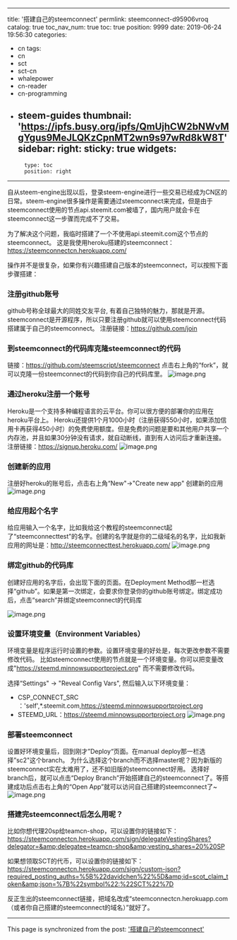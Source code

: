 
---
title: '搭建自己的steemconnect'
permlink: steemconnect-d95906vroq
catalog: true
toc_nav_num: true
toc: true
position: 9999
date: 2019-06-24 19:56:30
categories:
- cn
tags:
- cn
- sct
- sct-cn
- whalepower
- cn-reader
- cn-programming
- steem-guides
thumbnail: 'https://ipfs.busy.org/ipfs/QmUjhCW2bNWvMgYgus9MeJLQKzCpnMT2wn9s97wRd8kW8T'
sidebar:
    right:
        sticky: true
widgets:
    -
        type: toc
        position: right
---


自从steem-engine出现以后，登录steem-engine进行一些交易已经成为CN区的日常。steem-engine很多操作是需要通过steemconnect来完成，但是由于steemconnect使用的节点api.steemit.com被墙了，国内用户就会卡在steemconnect这一步骤而完成不了交易。

为了解决这个问题，我临时搭建了一个不使用api.steemit.com这个节点的steemconnect。
这是我使用heroku搭建的steemconnect： https://steemconnectcn.herokuapp.com/

操作并不是很复杂，如果你有兴趣搭建自己版本的steemconnect，可以按照下面步骤搭建：

<h3>注册github账号</h3>

github号称全球最大的同姓交友平台, 有着自己独特的魅力，那就是开源。steemconnect是开源程序，所以只要注册github就可以使用steemconnect代码搭建属于自己的steemconnect。
注册链接：https://github.com/join

<h3>到steemconnect的代码库克隆steemconnect的代码</h3>

链接：https://github.com/steemscript/steemconnect
点击右上角的“fork”，就可以克隆一份steemconnect的代码到你自己的代码库里。
<img src="https://ipfs.busy.org/ipfs/QmUjhCW2bNWvMgYgus9MeJLQKzCpnMT2wn9s97wRd8kW8T" alt="image.png" /><br/>

<h3>通过heroku注册一个账号</h3>

Heroku是一个支持多种编程语言的云平台。你可以很方便的部署你的应用在heroku平台上。
Heroku还提供1个月1000小时（注册获得550小时，如果添加信用卡再获得450小时）的免费使用额度。但是免费的问题是要和其他用户共享一个内存池，并且如果30分钟没有请求，就自动断线，直到有人访问后才重新连接。
注册链接：https://signup.heroku.com/
<img src="https://ipfs.busy.org/ipfs/QmYvcfSsGnB8eHxaQnUPPZiFdh7E6PKf7BoxWSVDRun2en" alt="image.png" /><br/>

<h3>创建新的应用</h3>

注册好heroku的账号后，点击右上角“New"->"Create new app" 创建新的应用
<img src="https://ipfs.busy.org/ipfs/QmTK16bqrbSw2gDZphQWpeSQKsgTmHeSBEpNit2xGxHnKg" alt="image.png" /><br/>

<h3>给应用起个名字</h3>

给应用输入一个名字，比如我给这个教程的steemconnect起了“steemconnecttest”的名字。创建的名字就是你的二级域名的名字，比如我新应用的网址是：http://steemconnecttest.herokuapp.com/
<img src="https://ipfs.busy.org/ipfs/QmZSqySQZd162QkgobbSbk9QmYEjKWJtQD6hnRPRcxjxw2" alt="image.png" /><br/>

<h3>绑定github的代码库</h3>

创建好应用的名字后，会出现下面的页面。在Deployment Method那一栏选择“github”。如果是第一次绑定，会要求你登录你的github账号绑定。绑定成功后，点击“search”并绑定steemconnect的代码库

<img src="https://ipfs.busy.org/ipfs/QmVqoNpuFmqrCa24p8oGoTU9VNzLR5dLykn7S3cF7z8dfF" alt="image.png" /><br/>

<h3>设置环境变量（Environment Variables）</h3>

环境变量是程序运行时设置的参数。设置环境变量的好处是，每次更改参数不需要修改代码。
比如steemconnect使用的节点就是一个环境变量。你可以把变量改成"https://steemd.minnowsupportproject.org" 而不需要修改代码。

选择“Settings" -> "Reveal Config Vars", 然后输入以下环境变量：
* CSP_CONNECT_SRC ：'self',*.steemit.com,https://steemd.minnowsupportproject.org
* STEEMD_URL：https://steemd.minnowsupportproject.org
<img src="https://ipfs.busy.org/ipfs/QmVCKSXPWJhf7wKYVrVm4xCdFvTX8BHfwNFa6nMu8jMop9" alt="image.png" /><br/>

<h3>部署steemconnect</h3>

设置好环境变量后，回到刚才”Deploy“页面。在manual deploy那一栏选择”sc2"这个branch。
为什么选择这个branch而不选择master呢？因为新版的steemconnect实在太难用了，还不如旧版的steemconnect好用。
选择好branch后，就可以点击“Deploy Branch”开始搭建自己的steemconnect了。等搭建成功后点击右上角的“Open App”就可以访问自己搭建的steemconnect了~
<img src="https://ipfs.busy.org/ipfs/QmarsyeAsc9LHbq9zLa7ofiSTnTYGi3KL1JasbiDLozjSu" alt="image.png" /><br/>

<h3>搭建完steemconnect后怎么用呢？</h3>

比如你想代理20sp给teamcn-shop，可以设置你的链接如下：
https://steemconnectcn.herokuapp.com/sign/delegateVestingShares?delegator=&amp;delegatee=teamcn-shop&amp;vesting_shares=20%20SP

如果想领取SCT的代币，可以设置你的链接如下：
https://steemconnectcn.herokuapp.com/sign/custom-json?required_posting_auths=%5B%22davidchen%22%5D&amp;id=scot_claim_token&amp;json=%7B%22symbol%22:%22SCT%22%7D

反正生出的steemconnect链接，把域名改成“steemconnectcn.herokuapp.com（或者你自己搭建的steemconnect的域名）”就好了。

- - -

This page is synchronized from the post: ['搭建自己的steemconnect'](https://steemit.com/@ericet/steemconnect-d95906vroq)
